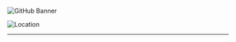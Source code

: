 <!-- Banner -->
<p align="center">
  
![GitHub Banner](https://user-images.githubusercontent.com/124378648/230798080-4f13aaa4-2d6c-4018-aa9d-8e08424eb6c6.gif)
  
</p>

<!-- Icons section -->
<p align="center">
  
![Location](https://user-images.githubusercontent.com/124378648/230800658-5e041da4-bec0-40b6-876d-c2272589657b.png)

</p>


---
